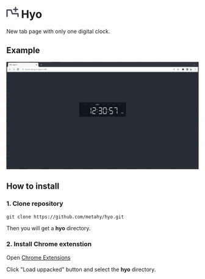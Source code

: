 # ![icon](assets/icons/icon32.png) Hyo

New tab page with only one digital clock.

## Example
![Hyo](https://raw.githubusercontent.com/metahy/hyo/master/assets/hyo_example.png)

## How to install

### 1. Clone repository

```shell
git clone https://github.com/metahy/hyo.git
```

Then you will get a **hyo** directory.

### 2. Install Chrome extenstion

Open [Chrome Extensions](chrome://extensions/)

Click "Load uppacked" button and select the **hyo** directory.
